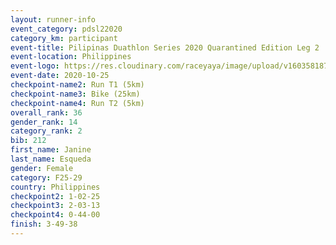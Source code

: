 ```yaml
--- 
layout: runner-info 
event_category: pdsl22020 
category_km: participant 
event-title: Pilipinas Duathlon Series 2020 Quarantined Edition Leg 2 
event-location: Philippines 
event-logo: https://res.cloudinary.com/raceyaya/image/upload/v1603581872/41E92198-22DE-4F19-946A-F3E262850A63_n9inde.png 
event-date: 2020-10-25 
checkpoint-name2: Run T1 (5km) 
checkpoint-name3: Bike (25km) 
checkpoint-name4: Run T2 (5km) 
overall_rank: 36
gender_rank: 14
category_rank: 2
bib: 212
first_name: Janine
last_name: Esqueda
gender: Female
category: F25-29
country: Philippines
checkpoint2: 1-02-25
checkpoint3: 2-03-13
checkpoint4: 0-44-00
finish: 3-49-38
--- 
```

